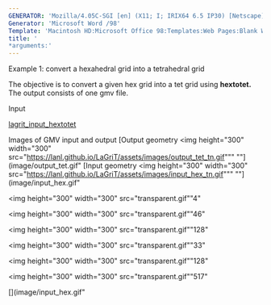 ```yaml
---
GENERATOR: 'Mozilla/4.05C-SGI [en] (X11; I; IRIX64 6.5 IP30) [Netscape]'
Generator: 'Microsoft Word /98'
Template: 'Macintosh HD:Microsoft Office 98:Templates:Web Pages:Blank Web Page'
title: '
*arguments:'
---
```


Example 1: convert a hexahedral grid into a tetrahedral grid

 The objective is to convert a given hex grid into a tet grid using
 **hextotet.**
 The output consists of one gmv file.

Input

 [lagrit\_input\_hextotet](../lagrit_input_hextotet)

Images of GMV input and output
[Output geometry 
<img height="300" width="300" src="https://lanl.github.io/LaGriT/assets/images/output_tet_tn.gif"""
""](image/output_tet.gif"
[Input geometry 
<img height="300" width="300" src="https://lanl.github.io/LaGriT/assets/images/input_hex_tn.gif"""
""](image/input_hex.gif"

<img height="300" width="300" src="transparent.gif""4" 

<img height="300" width="300" src="transparent.gif""46" 

<img height="300" width="300" src="transparent.gif""128" 

<img height="300" width="300" src="transparent.gif""33" 

<img height="300" width="300" src="transparent.gif""128" 

<img height="300" width="300" src="transparent.gif""517" 

  [](image/input_hex.gif"
 
 
